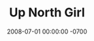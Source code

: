 ---
layout: music
title:  "Up North Girl"
date:   2008-07-01 00:00:00 -0700
categories: music
image: /img/optimized/up-north-girl.jpg
image_thumb: /img/thumbs/JPEG/up-north-girl.jpg
tracks: [Up North Girl, Wisconsin Ave., Payphone]
labels: [Bancroft Records]
format: 7"
youtube: j45a_8ipfqE
buy_link: https://www.discogs.com/sell/release/2811849?ev=rb
---